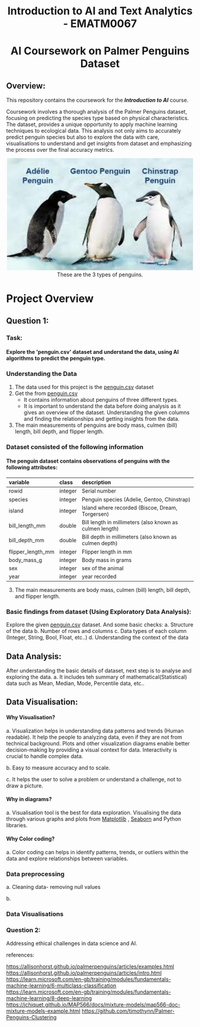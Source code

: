 <h1 align="center"> Introduction to AI and Text Analytics - EMATM0067</h1>
<h1 align="center">AI Coursework on Palmer Penguins Dataset</h1>

## Overview:
This repository contains the coursework for the ***Introduction to AI*** course. 

Coursework involves a thorough analysis of the Palmer Penguins dataset, focusing on predicting the species type based on physical characteristics. The dataset, provides a unique opportunity to apply machine learning techniques to ecological data. This analysis not only aims to accurately predict penguin species but also to explore the data with care, visualisations to understand and get insights from dataset and emphasizing the process over the final accuracy metrics.


<div align="center">
  <img src="https://github.com/SudhaMsr/AI-Analytics/blob/main/penguins.jfif" alt="Penguins" width="500">
</div>

<div align="center">
These are the 3 types of penguins.
</div>

# Project Overview 
## Question 1:
### Task:
#### Explore the 'penguin.csv' dataset and understand the data, using AI algorithms to predict the penguin type. 

### Understanding the Data  
1. The data used for this project is the [penguin.csv](https://github.com/ematm0067/2023_24/blob/main/coursework/penguins.csv) dataset
2. Get the from [penguin.csv](https://github.com/ematm0067/2023_24/blob/main/coursework/penguins.csv)
   - It contains information about penguins of three different types. 
   - It is important to understand the data before doing analysis as it gives an overview of the dataset. Understanding the 
     given columns and finding the relationships and getting insights from the data.
3. The main measurements of penguins are body mass, culmen (bill) length, bill depth, and flipper length.

### Dataset consisted of the following information
#### The penguin dataset contains observations of penguins with the following attributes:

|variable          |class   |description |
|:-----------------|:-------|:-----------|
|rowid             |integer | Serial number
|species           |integer | Penguin species (Adelie, Gentoo, Chinstrap) |
|island            |integer | Island where recorded (Biscoe, Dream, Torgersen) |
|bill_length_mm    |double  | Bill length in millimeters (also known as culmen length) |
|bill_depth_mm     |double  | Bill depth in millimeters (also known as culmen depth) |
|flipper_length_mm |integer | Flipper length in mm |
|body_mass_g       |integer | Body mass in grams |
|sex               |integer | sex of the animal |
|year              |integer | year recorded |

3. The main measurements are body mass, culmen (bill) length, bill depth, and flipper length.

### Basic findings from dataset (Using Exploratory Data Analysis):
Explore the given [penguin.csv](https://github.com/ematm0067/2023_24/blob/main/coursework/penguins.csv) dataset. 
And some basic checks:
   a. Structure of the data
   b. Number of rows and columns
   c. Data types of each column (Integer, String, Bool, Float, etc..)
   d. Understanding the context of the data  

## Data Analysis:
After understanding the basic details of dataset, next step is to analyse and exploring the data.
a. It includes teh summary of mathematical(Statistical) data such as Mean, Median, Mode, Percentile data, etc..

## Data Visualisation:
#### Why Visualisation?
a. Visualization helps in understanding data patterns and trends (Human readable). It help the people to analyzing data, even if they are not from technical background. Plots and other visualization diagrams enable better decision-making by providing a visual context for data. Interactivity is crucial to handle complex data.

b. Easy to measure accuracy and to scale.

c. It helps the user to solve a problem or understand a challenge, not to draw a picture.

#### Why in diagrams?
a. Visualisation tool is the best for data exploration. Visualising the data through various graphs and plots from [Matplotlib](https://matplotlib.org/stable/plot_types/index.html) , [Seaborn](https://seaborn.pydata.org/tutorial/introduction.html) and Python libraries.

#### Why Color coding?
a. Color coding can helps in identify patterns, trends, or outliers within the data and explore relationships between variables.
 

### Data preprocessing
a. Cleaning data- removing null values

b. 
### Data Visualisations



### Question 2:
Addressing ethical challenges in data science and AI.



references:

https://allisonhorst.github.io/palmerpenguins/articles/examples.html
https://allisonhorst.github.io/palmerpenguins/articles/intro.html
https://learn.microsoft.com/en-gb/training/modules/fundamentals-machine-learning/6-multiclass-classification
https://learn.microsoft.com/en-gb/training/modules/fundamentals-machine-learning/8-deep-learning
https://jchiquet.github.io/MAP566/docs/mixture-models/map566-doc-mixture-models-example.html
https://github.com/timothynn/Palmer-Penguins-Clustering
